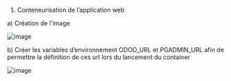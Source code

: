 1) Conteneurisation de l’application web

a) Création de l'image

![image](https://user-images.githubusercontent.com/115996823/201756623-0dfaccc1-0aad-4b00-aa6b-64621ac71aee.png)

b) Créer les variables d’environnement ODOO_URL et PGADMIN_URL afin de permettre la définition de ces url lors du lancement du container

![image](https://user-images.githubusercontent.com/115996823/201757113-f1eba052-21ec-4195-97f3-a9a2b1f882e7.png)

